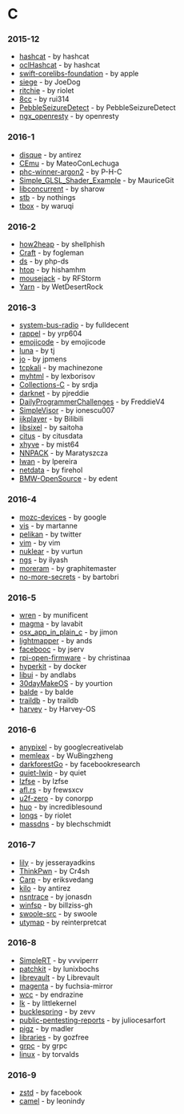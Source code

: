 # C


### 2015-12
- [hashcat](https://github.com/hashcat/hashcat) - by hashcat
- [oclHashcat](https://github.com/hashcat/oclHashcat) - by hashcat
- [swift-corelibs-foundation](https://github.com/apple/swift-corelibs-foundation) - by apple
- [siege](https://github.com/JoeDog/siege) - by JoeDog
- [ritchie](https://github.com/riolet/ritchie) - by riolet
- [8cc](https://github.com/rui314/8cc) - by rui314
- [PebbleSeizureDetect](https://github.com/PebbleSeizureDetect/PebbleSeizureDetect) - by PebbleSeizureDetect
- [ngx_openresty](https://github.com/openresty/ngx_openresty) - by openresty

### 2016-1
- [disque](https://github.com/antirez/disque) - by antirez
- [CEmu](https://github.com/MateoConLechuga/CEmu) - by MateoConLechuga
- [phc-winner-argon2](https://github.com/P-H-C/phc-winner-argon2) - by P-H-C
- [Simple_GLSL_Shader_Example](https://github.com/MauriceGit/Simple_GLSL_Shader_Example) - by MauriceGit
- [libconcurrent](https://github.com/sharow/libconcurrent) - by sharow
- [stb](https://github.com/nothings/stb) - by nothings
- [tbox](https://github.com/waruqi/tbox) - by waruqi

### 2016-2
- [how2heap](https://github.com/shellphish/how2heap) - by shellphish
- [Craft](https://github.com/fogleman/Craft) - by fogleman
- [ds](https://github.com/php-ds/ds) - by php-ds
- [htop](https://github.com/hishamhm/htop) - by hishamhm
- [mousejack](https://github.com/RFStorm/mousejack) - by RFStorm
- [Yarn](https://github.com/WetDesertRock/Yarn) - by WetDesertRock

### 2016-3
- [system-bus-radio](https://github.com/fulldecent/system-bus-radio) - by fulldecent
- [rappel](https://github.com/yrp604/rappel) - by yrp604
- [emojicode](https://github.com/emojicode/emojicode) - by emojicode
- [luna](https://github.com/tj/luna) - by tj
- [jo](https://github.com/jpmens/jo) - by jpmens
- [tcpkali](https://github.com/machinezone/tcpkali) - by machinezone
- [myhtml](https://github.com/lexborisov/myhtml) - by lexborisov
- [Collections-C](https://github.com/srdja/Collections-C) - by srdja
- [darknet](https://github.com/pjreddie/darknet) - by pjreddie
- [DailyProgrammerChallenges](https://github.com/FreddieV4/DailyProgrammerChallenges) - by FreddieV4
- [SimpleVisor](https://github.com/ionescu007/SimpleVisor) - by ionescu007
- [ijkplayer](https://github.com/Bilibili/ijkplayer) - by Bilibili
- [libsixel](https://github.com/saitoha/libsixel) - by saitoha
- [citus](https://github.com/citusdata/citus) - by citusdata
- [xhyve](https://github.com/mist64/xhyve) - by mist64
- [NNPACK](https://github.com/Maratyszcza/NNPACK) - by Maratyszcza
- [lwan](https://github.com/lpereira/lwan) - by lpereira
- [netdata](https://github.com/firehol/netdata) - by firehol
- [BMW-OpenSource](https://github.com/edent/BMW-OpenSource) - by edent

### 2016-4
- [mozc-devices](https://github.com/google/mozc-devices) - by google
- [vis](https://github.com/martanne/vis) - by martanne
- [pelikan](https://github.com/twitter/pelikan) - by twitter
- [vim](https://github.com/vim/vim) - by vim
- [nuklear](https://github.com/vurtun/nuklear) - by vurtun
- [ngs](https://github.com/ilyash/ngs) - by ilyash
- [moreram](https://github.com/graphitemaster/moreram) - by graphitemaster
- [no-more-secrets](https://github.com/bartobri/no-more-secrets) - by bartobri

### 2016-5
- [wren](https://github.com/munificent/wren) - by munificent
- [magma](https://github.com/lavabit/magma) - by lavabit
- [osx_app_in_plain_c](https://github.com/jimon/osx_app_in_plain_c) - by jimon
- [lightmapper](https://github.com/ands/lightmapper) - by ands
- [facebooc](https://github.com/jserv/facebooc) - by jserv
- [rpi-open-firmware](https://github.com/christinaa/rpi-open-firmware) - by christinaa
- [hyperkit](https://github.com/docker/hyperkit) - by docker
- [libui](https://github.com/andlabs/libui) - by andlabs
- [30dayMakeOS](https://github.com/yourtion/30dayMakeOS) - by yourtion
- [balde](https://github.com/balde/balde) - by balde
- [traildb](https://github.com/traildb/traildb) - by traildb
- [harvey](https://github.com/Harvey-OS/harvey) - by Harvey-OS

### 2016-6
- [anypixel](https://github.com/googlecreativelab/anypixel) - by googlecreativelab
- [memleax](https://github.com/WuBingzheng/memleax) - by WuBingzheng
- [darkforestGo](https://github.com/facebookresearch/darkforestGo) - by facebookresearch
- [quiet-lwip](https://github.com/quiet/quiet-lwip) - by quiet
- [lzfse](https://github.com/lzfse/lzfse) - by lzfse
- [afl.rs](https://github.com/frewsxcv/afl.rs) - by frewsxcv
- [u2f-zero](https://github.com/conorpp/u2f-zero) - by conorpp
- [huo](https://github.com/incrediblesound/huo) - by incrediblesound
- [longs](https://github.com/riolet/longs) - by riolet
- [massdns](https://github.com/blechschmidt/massdns) - by blechschmidt

### 2016-7
- [lily](https://github.com/jesserayadkins/lily) - by jesserayadkins
- [ThinkPwn](https://github.com/Cr4sh/ThinkPwn) - by Cr4sh
- [Carp](https://github.com/eriksvedang/Carp) - by eriksvedang
- [kilo](https://github.com/antirez/kilo) - by antirez
- [nsntrace](https://github.com/jonasdn/nsntrace) - by jonasdn
- [winfsp](https://github.com/billziss-gh/winfsp) - by billziss-gh
- [swoole-src](https://github.com/swoole/swoole-src) - by swoole
- [utymap](https://github.com/reinterpretcat/utymap) - by reinterpretcat

### 2016-8
- [SimpleRT](https://github.com/vvviperrr/SimpleRT) - by vvviperrr
- [patchkit](https://github.com/lunixbochs/patchkit) - by lunixbochs
- [librevault](https://github.com/Librevault/librevault) - by Librevault
- [magenta](https://github.com/fuchsia-mirror/magenta) - by fuchsia-mirror
- [wcc](https://github.com/endrazine/wcc) - by endrazine
- [lk](https://github.com/littlekernel/lk) - by littlekernel
- [bucklespring](https://github.com/zevv/bucklespring) - by zevv
- [public-pentesting-reports](https://github.com/juliocesarfort/public-pentesting-reports) - by juliocesarfort
- [pigz](https://github.com/madler/pigz) - by madler
- [libraries](https://github.com/gozfree/libraries) - by gozfree
- [grpc](https://github.com/grpc/grpc) - by grpc
- [linux](https://github.com/torvalds/linux) - by torvalds

### 2016-9
- [zstd](https://github.com/facebook/zstd) - by facebook
- [camel](https://github.com/leonindy/camel) - by leonindy
